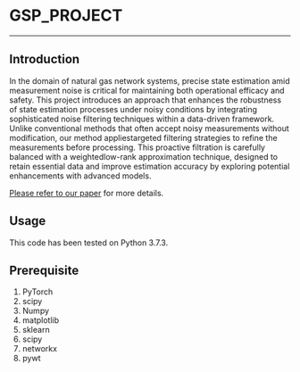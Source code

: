 # GSP_PROJECT
--------------------------
## Introduction

In the domain of natural gas network systems, precise state estimation amid measurement noise is critical for maintaining both operational efficacy and safety. This project introduces an approach that enhances the robustness of state estimation processes under noisy conditions by integrating sophisticated noise filtering techniques within a data-driven framework. Unlike conventional methods that often accept noisy measurements without modification, our method appliestargeted filtering strategies to refine the measurements before processing. This proactive filtration is carefully balanced with a weightedlow-rank approximation technique, designed to retain essential data and improve estimation accuracy by exploring potential enhancements with advanced models.   

[Please refer to our paper](https://drive.google.com/file/d/1G-Vmn4EaY-XjjCD8Lp7qKBA4TEIw-GrE/view?usp=sharing) for more details.


## Usage
This code has been tested on Python 3.7.3.

## Prerequisite
1. PyTorch
2. scipy
3. Numpy
4. matplotlib
5. sklearn
6. scipy
7. networkx
8. pywt
